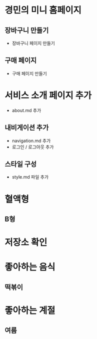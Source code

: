 # 경민의 미니 홈페이지

## 장바구니 만들기

- 장바구니 페이지 만들기

## 구매 페이지

- 구매 페이지 만들기

# 서비스 소개 페이지 추가

- about.md 추가

## 내비게이션 추가

- navigation.md 추가
- 로그인 / 로그아웃 추가

## 스타일 구성

- style.md 파일 추가

# 혈액형

## B형

# 저장소 확인

# 좋아하는 음식

## 떡볶이

# 좋아하는 계절

## 여름
